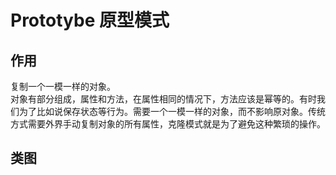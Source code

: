 # Prototybe 原型模式
## 作用
复制一个一模一样的对象。  
对象有部分组成，属性和方法，在属性相同的情况下，方法应该是幂等的。有时我们为了比如说保存状态等行为。需要一个一模一样的对象，而不影响原对象。传统方式需要外界手动复制对象的所有属性，克隆模式就是为了避免这种繁琐的操作。
## 类图
